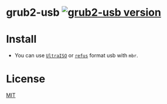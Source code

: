 # grub2-usb [![grub2-usb version](https://img.shields.io/badge/release-v0.1.4-blue.svg)](https://github.com/torn4dom4n/grub2-usb/releases/tag/0.1.4)

# Install 
* You can use [`UltraISO`](https://www.ezbsystems.com/ultraiso/) or [`refus`](https://rufus.akeo.ie/) format usb with `mbr`.

# License
[MIT](./LICENSE.md)
